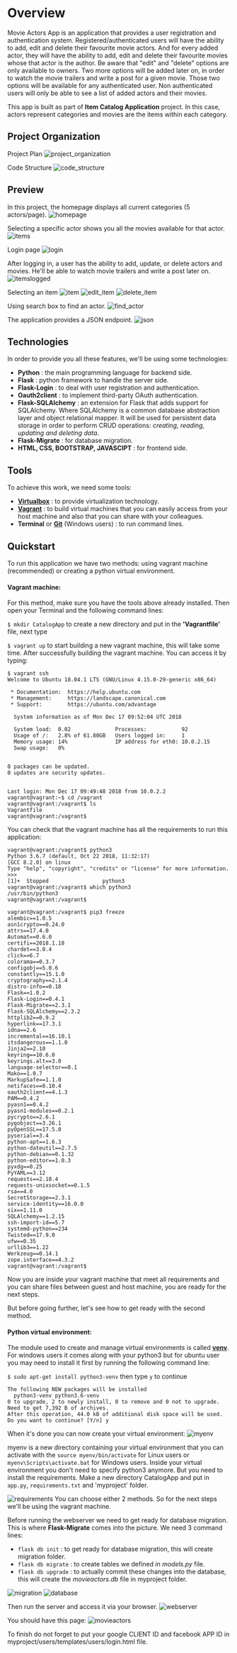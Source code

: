 # Overview
Movie Actors App is an application that provides a user registration and
authentication system. Registered/authenticated users will have the ability
to add, edit and delete their favourite movie actors. And for every added actor,
they will have the ability to add, edit and delete their favourite movies whose
that actor is the author. Be aware that "edit" and "delete" options are only
available to owners. Two more options will be added later on, in order to watch
the movie trailers and write a post for a given movie. Those two options will be
available for any authenticated user. Non authenticated users will only be able
to see a list of added actors and their movies.

This app is built as part of **Item Catalog Application** project. In this case,
actors represent categories and movies are the items within each category.

## Project Organization
Project Plan
![project_organization](images/ProjectOrganization.png)

Code Structure
![code_structure](images/CodeStructure.png)

## Preview
In this project, the homepage displays all current categories (5 actors/page).
![homepage](images/HomePage.png)

Selecting a specific actor shows you all the movies available for that actor.
![items](images/items.png)

Login page
![login](images/login.png)

After logging in, a user has the ability to add, update, or delete actors and movies.
He'll be able to watch movie trailers and write a post later on.
![itemslogged](images/loggedItems.png)

Selecting an item
![item](images/item.png)
![edit_item](images/edititem.png)
![delete_item](images/deleteitem.png)

Using search box to find an actor.
![find_actor](images/findactor.png)

The application provides a JSON endpoint.
![json](images/json.png)

## Technologies
In order to provide you all these features, we'll be using some technologies:
* **Python** : the main programming language for backend side.
* **Flask** : python framework to handle the server side.
* **Flask-Login** : to deal with user registration and authentication.
* **Oauth2client** : to implement third-party OAuth authentication.
* **Flask-SQLAlchemy** : an extension for Flask that adds support for SQLAlchemy.
Where SQLAlchemy is a common database abstraction layer and object relational
mapper. It will be used for persistent data storage in order to perform CRUD
operations: _creating, reading, updating and deleting data_.
* **Flask-Migrate** : for database migration.
* **HTML, CSS, BOOTSTRAP, JAVASCIPT** : for frontend side.

## Tools
To achieve this work, we need some tools:
* [**Virtualbox**](https://www.virtualbox.org/wiki/Downloads) : to provide
virtualization technology.
* [**Vagrant**](https://www.vagrantup.com/downloads.html) : to build virtual
machines that you can easily access from your host machine and also that you
can share with your colleagues.
* **Terminal** or [**Git**](https://git-scm.com/downloads) (Windows users) : to
run command lines.

## Quickstart
To run this application we have two methods: using vagrant machine (recommended)
or creating a python virtual environment.

#### Vagrant machine:
For this method, make sure you have the tools above already installed. Then open
your Terminal and the following command lines:

`$ mkdir CatalogApp` to create a new directory and put in the **'Vagrantfile'**
file, next type

`$ vagrant up` to start building a new vagrant machine, this will take some time.
After successfully building the vagrant machine. You can access it by typing:

```
$ vagrant ssh
Welcome to Ubuntu 18.04.1 LTS (GNU/Linux 4.15.0-29-generic x86_64)

 * Documentation:  https://help.ubuntu.com
 * Management:     https://landscape.canonical.com
 * Support:        https://ubuntu.com/advantage

  System information as of Mon Dec 17 09:52:04 UTC 2018

  System load:  0.02              Processes:           92
  Usage of /:   2.8% of 61.80GB   Users logged in:     1
  Memory usage: 14%               IP address for eth0: 10.0.2.15
  Swap usage:   0%


0 packages can be updated.
0 updates are security updates.


Last login: Mon Dec 17 09:49:48 2018 from 10.0.2.2
vagrant@vagrant:~$ cd /vagrant
vagrant@vagrant:/vagrant$ ls
Vagrantfile
vagrant@vagrant:/vagrant$
```
You can check that the vagrant machine has all the requirements to run this
application:
```
vagrant@vagrant:/vagrant$ python3
Python 3.6.7 (default, Oct 22 2018, 11:32:17)
[GCC 8.2.0] on linux
Type "help", "copyright", "credits" or "license" for more information.
>>>
[1]+  Stopped                 python3
vagrant@vagrant:/vagrant$ which python3
/usr/bin/python3
vagrant@vagrant:/vagrant$
```
```
vagrant@vagrant:/vagrant$ pip3 freeze
alembic==1.0.5
asn1crypto==0.24.0
attrs==17.4.0
Automat==0.6.0
certifi==2018.1.18
chardet==3.0.4
click==6.7
colorama==0.3.7
configobj==5.0.6
constantly==15.1.0
cryptography==2.1.4
distro-info==0.18
Flask==1.0.2
Flask-Login==0.4.1
Flask-Migrate==2.3.1
Flask-SQLAlchemy==2.3.2
httplib2==0.9.2
hyperlink==17.3.1
idna==2.6
incremental==16.10.1
itsdangerous==1.1.0
Jinja2==2.10
keyring==10.6.0
keyrings.alt==3.0
language-selector==0.1
Mako==1.0.7
MarkupSafe==1.1.0
netifaces==0.10.4
oauth2client==4.1.3
PAM==0.4.2
pyasn1==0.4.2
pyasn1-modules==0.2.1
pycrypto==2.6.1
pygobject==3.26.1
pyOpenSSL==17.5.0
pyserial==3.4
python-apt==1.6.3
python-dateutil==2.7.5
python-debian==0.1.32
python-editor==1.0.3
pyxdg==0.25
PyYAML==3.12
requests==2.18.4
requests-unixsocket==0.1.5
rsa==4.0
SecretStorage==2.3.1
service-identity==16.0.0
six==1.11.0
SQLAlchemy==1.2.15
ssh-import-id==5.7
systemd-python==234
Twisted==17.9.0
ufw==0.35
urllib3==1.22
Werkzeug==0.14.1
zope.interface==4.3.2
vagrant@vagrant:/vagrant$
```
Now you are inside your vagrant machine that meet all requirements and you can
share files between guest and host machine, you are ready for the next steps.

But before going further, let's see how to get ready with the second method.

#### Python virtual environment:
The module used to create and manage virtual environments is called
[**venv**](https://docs.python.org/3/tutorial/venv.html).
For windows users it comes along with your python3 but for ubuntu user you may
need to install it first by running the following command line:

`$ sudo apt-get install python3-venv` then type `y` to continue
```
The following NEW packages will be installed
  python3-venv python3.6-venv
0 to upgrade, 2 to newly install, 0 to remove and 0 not to upgrade.
Need to get 7,392 B of archives.
After this operation, 44.0 kB of additional disk space will be used.
Do you want to continue? [Y/n] y
```
When it's done you can now create your virtual environment:
![myenv](images/myenv.png)

myenv is a new directory containing your virtual environment that you can activate
with the `source myenv/bin/activate` for Linux users or `myenv\Scripts\activate.bat`
for Windows users.
Inside your virtual environment you don't need to specify python3 anymore. But
you need to install the requirements. Make a new directory CatalogApp and put in
`app.py`, `requirements.txt` and 'myproject' folder.

![requirements](images/requirements.png)
You can choose either 2 methods. So for the next steps we'll be using the vagrant
machine.

Before running the webserver we need to get ready for database migration. This
is where **Flask-Migrate** comes into the picture. We need 3 command lines:
* `flask db init` : to get ready for database migration, this will create migration folder.
* `flask db migrate` : to create tables we defined in _models.py_ file.
* `flask db upgrade` : to actually commit these changes into the database, this
will create the _movieactors.db_ file in myproject folder.

![migration](images/migration.png)
![database](images/database.png)

Then run the server and access it via your browser.
![webserver](images/webserver.png)

You should have this page:
![movieactors](images/movieactors.png)

To finish do not forget to put your google CLIENT ID  and facebook APP ID  in myproject/users/templates/users/login.html file.
